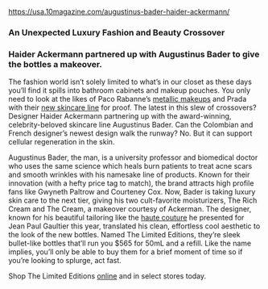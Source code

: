 https://usa.10magazine.com/augustinus-bader-haider-ackermann/

### **An Unexpected Luxury Fashion and Beauty Crossover**
### **Haider Ackermann partnered up with Augustinus Bader to give the bottles a makeover.**

The fashion world isn’t solely limited to what’s in our closet as these days you’ll find it spills into bathroom cabinets and makeup pouches. You only need to look at the likes of Paco Rabanne’s [metallic makeups](https://www.pacorabanne.com/ww/en/fragrance/homepagemakeup) and Prada with their [new skincare line](https://www.prada.com/us/en/womens/beauty/skincare/c/10460US) for proof. The latest in this slew of crossovers? Designer Haider Ackermann partnering up with the award-winning, celebrity-beloved skincare line Augustinus Bader. Can the Colombian and French designer’s newest design walk the runway? No. But it can support cellular regeneration in the skin.

Augustinus Bader, the man, is a university professor and biomedical doctor who uses the same science which heals burn patients to treat acne scars and smooth wrinkles with his namesake line of products. Known for their innovation (with a hefty price tag to match), the brand attracts high profile fans like Gwyneth Paltrow and Courteney Cox. Now, Bader is taking luxury skin care to the next tier, giving his two cult-favorite moisturizers, The Rich Cream and The Cream, a makeover courtesy of Ackerman. The designer, known for his beautiful tailoring like the [haute couture](https://10magazine.com/jean-paul-gaultier-x-haider-ackermann-couture-ss23/) he presented for Jean Paul Gaultier this year, translated his clean, effortless cool aesthetic to the look of the new bottles. Named The Limited Editions, they’re sleek bullet-like bottles that’ll run you $565 for 50mL and a refill. Like the name implies, you’ll only be able to buy them for a brief moment of time so if you’re looking to splurge, act fast.

Shop The Limited Editions [online](https://augustinusbader.com/us/en/haider-ackermann-augustinus-bader-collaboration?utm_campaign=UK+|+HA+|+Sep+2023&utm_content=Evening+Standard&utm_medium=cpc&utm_source=linkby) and in select stores today.